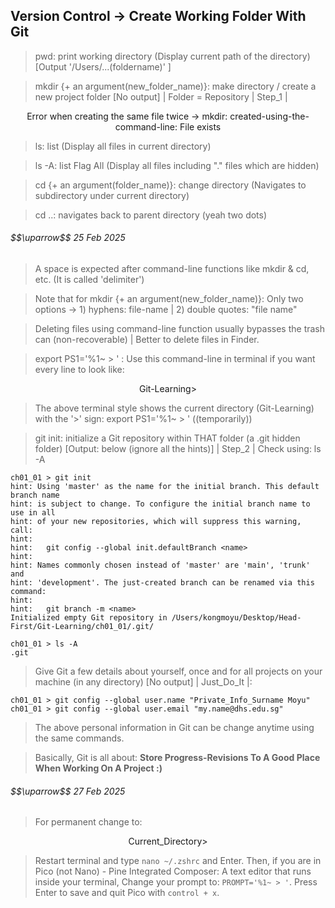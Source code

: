 ## Version Control -> Create Working Folder With Git

> pwd: print working directory (Display current path of the directory) [Output '/Users/...(foldername)' ]

> mkdir {+ an argument(new_folder_name)}: make directory / create a new project folder [No output] | Folder = Repository | Step_1 |

$$\text{Error when creating the same file twice -> mkdir: created-using-the-command-line: File exists}$$

> ls: list (Display all files in current directory)

> ls -A: list Flag All (Display all files including "." files which are hidden)

> cd {+ an argument(folder_name)}: change directory (Navigates to subdirectory under current directory) 

> cd ..: navigates back to parent directory (yeah two dots)

<h6>$$\uparrow$$ 25 Feb 2025</h6>

> A space is expected after command-line functions like mkdir & cd, etc. (It is called 'delimiter')

> Note that for mkdir {+ an argument(new_folder_name)}: Only two options -> 1) hyphens: file-name | 2) double quotes: "file name"

> Deleting files using command-line function usually bypasses the trash can (non-recoverable) | Better to delete files in Finder.

> export PS1='%1~ > ' : Use this command-line in terminal if you want every line to look like:

$$\text{Git-Learning} >$$

> The above terminal style shows the current directory (Git-Learning) with the '>' sign: export PS1='%1~ > ' ((temporarily))

> git init: initialize a Git repository within THAT folder (a .git hidden folder) [Output: below (ignore all the hints)] | Step_2 | Check using: ls -A

```
ch01_01 > git init
hint: Using 'master' as the name for the initial branch. This default branch name
hint: is subject to change. To configure the initial branch name to use in all
hint: of your new repositories, which will suppress this warning, call:
hint:
hint: 	git config --global init.defaultBranch <name>
hint:
hint: Names commonly chosen instead of 'master' are 'main', 'trunk' and
hint: 'development'. The just-created branch can be renamed via this command:
hint:
hint: 	git branch -m <name>
Initialized empty Git repository in /Users/kongmoyu/Desktop/Head-First/Git-Learning/ch01_01/.git/
```
```
ch01_01 > ls -A
.git
```
> Give Git a few details about yourself, once and for all projects on your machine (in any directory) [No output] | Just_Do_It |:

```
ch01_01 > git config --global user.name "Private_Info_Surname Moyu"
ch01_01 > git config --global user.email "my.name@dhs.edu.sg"
```
> The above personal information in Git can be change anytime using the same commands.

> Basically, Git is all about: <b>Store Progress-Revisions To A Good Place When Working On A Project :)</b>

<h6>$$\uparrow$$ 27 Feb 2025</h6>

> For permanent change to:

$$\text{Current_Directory} >$$

> Restart terminal and type `nano ~/.zshrc` and Enter. Then, if you are in Pico (not Nano) - Pine Integrated Composer: A text editor that runs inside your terminal, Change your prompt to: `PROMPT='%1~ > '`. Press Enter to save and quit Pico with `control + x`.







